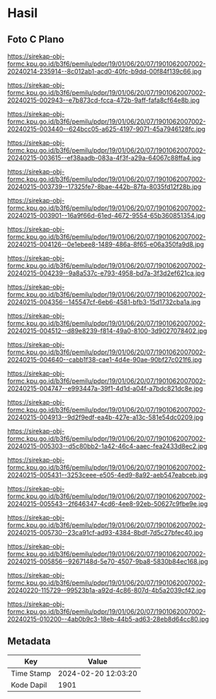 # Hasil

## Foto C Plano

https://sirekap-obj-formc.kpu.go.id/b3f6/pemilu/pdpr/19/01/06/20/07/1901062007002-20240214-235914--8c012ab1-acd0-40fc-b9dd-00f84f139c66.jpg

https://sirekap-obj-formc.kpu.go.id/b3f6/pemilu/pdpr/19/01/06/20/07/1901062007002-20240215-002943--e7b873cd-fcca-472b-9aff-fafa8cf64e8b.jpg

https://sirekap-obj-formc.kpu.go.id/b3f6/pemilu/pdpr/19/01/06/20/07/1901062007002-20240215-003440--624bcc05-a625-4197-9071-45a7946128fc.jpg

https://sirekap-obj-formc.kpu.go.id/b3f6/pemilu/pdpr/19/01/06/20/07/1901062007002-20240215-003615--ef38aadb-083a-4f3f-a29a-64067c88ffa4.jpg

https://sirekap-obj-formc.kpu.go.id/b3f6/pemilu/pdpr/19/01/06/20/07/1901062007002-20240215-003739--17325fe7-8bae-442b-87fa-8035fd12f28b.jpg

https://sirekap-obj-formc.kpu.go.id/b3f6/pemilu/pdpr/19/01/06/20/07/1901062007002-20240215-003901--16a9f66d-61ed-4672-9554-65b360851354.jpg

https://sirekap-obj-formc.kpu.go.id/b3f6/pemilu/pdpr/19/01/06/20/07/1901062007002-20240215-004126--0e1ebee8-1489-486a-8f65-e06a350fa9d8.jpg

https://sirekap-obj-formc.kpu.go.id/b3f6/pemilu/pdpr/19/01/06/20/07/1901062007002-20240215-004239--9a8a537c-e793-4958-bd7a-3f3d2ef621ca.jpg

https://sirekap-obj-formc.kpu.go.id/b3f6/pemilu/pdpr/19/01/06/20/07/1901062007002-20240215-004356--145547cf-6eb6-4581-bfb3-15d1732cba1a.jpg

https://sirekap-obj-formc.kpu.go.id/b3f6/pemilu/pdpr/19/01/06/20/07/1901062007002-20240215-004512--d89e8239-f814-49a0-8100-3d9027078402.jpg

https://sirekap-obj-formc.kpu.go.id/b3f6/pemilu/pdpr/19/01/06/20/07/1901062007002-20240215-004640--cabb1f38-cae1-4d4e-90ae-90bf27c021f6.jpg

https://sirekap-obj-formc.kpu.go.id/b3f6/pemilu/pdpr/19/01/06/20/07/1901062007002-20240215-004747--e993447a-39f1-4d1d-a04f-a7bdc821dc8e.jpg

https://sirekap-obj-formc.kpu.go.id/b3f6/pemilu/pdpr/19/01/06/20/07/1901062007002-20240215-004913--9d2f9edf-ea4b-427e-a13c-581e54dc0209.jpg

https://sirekap-obj-formc.kpu.go.id/b3f6/pemilu/pdpr/19/01/06/20/07/1901062007002-20240215-005303--d5c80bb2-1a42-46c4-aaec-fea2433d8ec2.jpg

https://sirekap-obj-formc.kpu.go.id/b3f6/pemilu/pdpr/19/01/06/20/07/1901062007002-20240215-005431--3253ceee-e505-4ed9-8a92-aeb547eabceb.jpg

https://sirekap-obj-formc.kpu.go.id/b3f6/pemilu/pdpr/19/01/06/20/07/1901062007002-20240215-005543--2f646347-4cd6-4ee8-92eb-50627c9fbe9e.jpg

https://sirekap-obj-formc.kpu.go.id/b3f6/pemilu/pdpr/19/01/06/20/07/1901062007002-20240215-005730--23ca91cf-ad93-4384-8bdf-7d5c27bfec40.jpg

https://sirekap-obj-formc.kpu.go.id/b3f6/pemilu/pdpr/19/01/06/20/07/1901062007002-20240215-005856--9267148d-5e70-4507-9ba8-5830b84ec168.jpg

https://sirekap-obj-formc.kpu.go.id/b3f6/pemilu/pdpr/19/01/06/20/07/1901062007002-20240220-115729--99523b1a-a92d-4c86-807d-4b5a2039cf42.jpg

https://sirekap-obj-formc.kpu.go.id/b3f6/pemilu/pdpr/19/01/06/20/07/1901062007002-20240215-010200--4ab0b9c3-18eb-44b5-ad63-28eb8d64cc80.jpg


## Metadata

| Key        | Value               |
| ---------- | ------------------- |
| Time Stamp | 2024-02-20 12:03:20 |
| Kode Dapil | 1901                |



